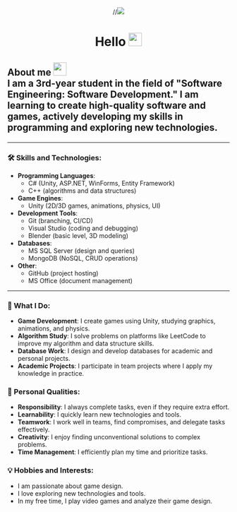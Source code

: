 <div id="header" align="center">
  //<img src="https://media2.giphy.com/media/v1.Y2lkPTc5MGI3NjExNnpsNzJxcGRvZnVwazQyNzRpM2R3enh2bjZxYTN4MjA2em1tcTdsdyZlcD12MV9pbnRlcm5hbF9naWZfYnlfaWQmY3Q9Zw/3oKIPnAiaMCws8nOsE/giphy.gif" />
</div>
<div id="header" align="center">
  <h1>
    Hello 
    <img src="https://media.giphy.com/media/hvRJCLFzcasrR4ia7z/giphy.gif" width="30px"/>
  </h1>
</div>
<h2>
  About me
  <img src="https://media.giphy.com/media/Vf3ZKdillTMOOaOho0/giphy.gif?cid=790b76115ozm5retj50g0qa5bnmyypj03clfyiawimre0f0u&ep=v1_stickers_search&rid=giphy.gif&ct=s" width="30px"/> <br>   
  I am a 3rd-year student in the field of "Software Engineering: Software Development." I am learning to create high-quality software and games, actively developing my skills in programming and exploring new technologies.
  
  ---
  
  ### 🛠️ Skills and Technologies:
  - **Programming Languages**:  
    - C# (Unity, ASP.NET, WinForms, Entity Framework)  
    - C++ (algorithms and data structures)  
  - **Game Engines**:  
    - Unity (2D/3D games, animations, physics, UI)  
  - **Development Tools**:  
    - Git (branching, CI/CD)  
    - Visual Studio (coding and debugging)  
    - Blender (basic level, 3D modeling)  
  - **Databases**:  
    - MS SQL Server (design and queries)  
    - MongoDB (NoSQL, CRUD operations)  
  - **Other**:  
    - GitHub (project hosting)  
    - MS Office (document management)
    
  ---
  
  ### 🚀 What I Do:
  - **Game Development**: I create games using Unity, studying graphics, animations, and physics.  
  - **Algorithm Study**: I solve problems on platforms like LeetCode to improve my algorithm and data structure skills.  
  - **Database Work**: I design and develop databases for academic and personal projects.  
  - **Academic Projects**: I participate in team projects where I apply my knowledge in practice.  
  
  ### 💼 Personal Qualities:
  - **Responsibility**: I always complete tasks, even if they require extra effort.  
  - **Learnability**: I quickly learn new technologies and tools.  
  - **Teamwork**: I work well in teams, find compromises, and delegate tasks effectively.  
  - **Creativity**: I enjoy finding unconventional solutions to complex problems.  
  - **Time Management**: I efficiently plan my time and prioritize tasks.  
  
  ### 💡 Hobbies and Interests:
  - I am passionate about game design.  
  - I love exploring new technologies and tools.  
  - In my free time, I play video games and analyze their game design.
</h2>
